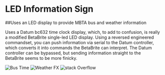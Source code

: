 # LED Information Sign
##Uses an LED display to provide MBTA bus and weather information

Uses a Datum bc632 time clock display, which, to add to confusion, is really a modified BetaBrite single-led LED display. Using a reversed engineered commandset, you can push information via serial to the Datum controller, which converts it into commands the BetaBrite can interpret. The Datum controller can be bypassed, but sending information straight to the BetaBrite seems to be more finicky.


![Bus Time](http://images.cwm.eml.cc/album/IOSstuff/bustime.jpg?variant=small)
![Weather FX](http://images.cwm.eml.cc/album/IOSstuff/weather.jpg?variant=small)
![stack Overflow](http://lmsotfy.com/so.png)
